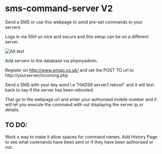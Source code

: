 sms-command-server V2
==================

Send a SMS or use this webpage to send pre-set commands to your servers.

Logs in via SSH so nice and secure and this setup can be on a different server.


![Alt text](http://i1257.photobucket.com/albums/ii502/laird9961/screenshot.jpg_zpsyaqksoea.png "Screenshot")

Add servers to the database via phpmyadmin.

Register on http://www.smspi.co.uk/ and set the POST TO url to http://yourserver/incoming.php

Send a SMS with your key word i.e "HADS9 server1 reboot" and it will text back to say if the server has been rebooted.

That go to the webpage url and enter your authorised mobile number and it will let you execute the command with out displaying the server ip or details.

TO DO:
----

Work a way to make it allow spaces for command names.
Add History Page to see what commands have been sent or if they have been authorised or not.

